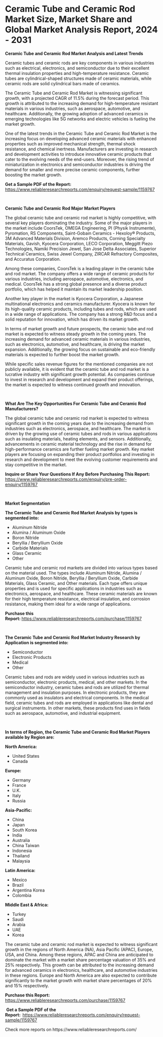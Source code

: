 <p><h1>Ceramic Tube and Ceramic Rod Market Size, Market Share and Global Market Analysis Report, 2024 - 2031</h1></p><p><strong>Ceramic Tube and Ceramic Rod Market Analysis and Latest Trends</strong></p>
<p><p>Ceramic tubes and ceramic rods are key components in various industries such as electrical, electronics, and semiconductor due to their excellent thermal insulation properties and high-temperature resistance. Ceramic tubes are cylindrical-shaped structures made of ceramic materials, while ceramic rods are solid cylindrical bars made of ceramics.</p><p>The Ceramic Tube and Ceramic Rod Market is witnessing significant growth, with a projected CAGR of 11.5% during the forecast period. This growth is attributed to the increasing demand for high-temperature resistant materials in various industries, such as aerospace, automotive, and healthcare. Additionally, the growing adoption of advanced ceramics in emerging technologies like 5G networks and electric vehicles is fueling the market growth.</p><p>One of the latest trends in the Ceramic Tube and Ceramic Rod Market is the increasing focus on developing advanced ceramic materials with enhanced properties such as improved mechanical strength, thermal shock resistance, and chemical inertness. Manufacturers are investing in research and development activities to introduce innovative ceramic products that cater to the evolving needs of the end-users. Moreover, the rising trend of miniaturization in electronics and semiconductor industries is driving the demand for smaller and more precise ceramic components, further boosting the market growth.</p></p>
<p><strong>Get a Sample PDF of the Report:&nbsp;</strong> <a href="https://www.reliableresearchreports.com/enquiry/request-sample/1159767">https://www.reliableresearchreports.com/enquiry/request-sample/1159767</a></p>
<p>&nbsp;</p>
<p><strong>Ceramic Tube and Ceramic Rod Major Market Players</strong></p>
<p><p>The global ceramic tube and ceramic rod market is highly competitive, with several key players dominating the industry. Some of the major players in the market include CoorsTek, OMEGA Engineering, PI (Physik Instrumente), Pyromation, RS Components, Saint-Gobain Ceramics - Hexoloy® Products, 3M Advanced Materials Division, Aremco Products, Corning Specialty Materials, Gavish, Kyocera Corporation, LECO Corporation, Meggitt Piezo Technologies, Namiki Precision Jewel, San Jose Delta Associates, Superior Technical Ceramics, Swiss Jewel Company, ZIRCAR Refractory Composites, and Accuratus Corporation.</p><p>Among these companies, CoorsTek is a leading player in the ceramic tube and rod market. The company offers a wide range of ceramic products for various industries, including aerospace, automotive, electronics, and medical. CoorsTek has a strong global presence and a diverse product portfolio, which has helped it maintain its market leadership position.</p><p>Another key player in the market is Kyocera Corporation, a Japanese multinational electronics and ceramics manufacturer. Kyocera is known for its high-quality ceramic products, including tubes and rods, which are used in a wide range of applications. The company has a strong R&D focus and a solid reputation for innovation, which has driven its market growth.</p><p>In terms of market growth and future prospects, the ceramic tube and rod market is expected to witness steady growth in the coming years. The increasing demand for advanced ceramic materials in various industries, such as electronics, automotive, and healthcare, is driving the market expansion. Additionally, the growing focus on sustainable and eco-friendly materials is expected to further boost the market growth.</p><p>While specific sales revenue figures for the mentioned companies are not publicly available, it is evident that the ceramic tube and rod market is a lucrative industry with significant growth potential. As companies continue to invest in research and development and expand their product offerings, the market is expected to witness continued growth and innovation.</p></p>
<p>&nbsp;</p>
<p><strong>What Are The Key Opportunities For Ceramic Tube and Ceramic Rod Manufacturers?</strong></p>
<p><p>The global ceramic tube and ceramic rod market is expected to witness significant growth in the coming years due to the increasing demand from industries such as electronics, aerospace, and healthcare. The market is driven by the growing use of ceramic tubes and rods in various applications such as insulating materials, heating elements, and sensors. Additionally, advancements in ceramic material technology and the rise in demand for high-performance ceramics are further fueling market growth. Key market players are focusing on expanding their product portfolios and investing in research and development to meet the evolving customer requirements and stay competitive in the market.</p></p>
<p><strong>Inquire or Share Your Questions If Any Before Purchasing This Report:</strong> <a href="https://www.reliableresearchreports.com/enquiry/pre-order-enquiry/1159767">https://www.reliableresearchreports.com/enquiry/pre-order-enquiry/1159767</a></p>
<p>&nbsp;</p>
<p><strong>Market Segmentation</strong></p>
<p><strong>The Ceramic Tube and Ceramic Rod Market Analysis by types is segmented into:</strong></p>
<p><ul><li>Aluminum Nitride</li><li>Alumina / Aluminum Oxide</li><li>Boron Nitride</li><li>Beryllia / Beryllium Oxide</li><li>Carbide Materials</li><li>Glass Ceramic</li><li>Other</li></ul></p>
<p><p>Ceramic tube and ceramic rod markets are divided into various types based on the material used. The types include Aluminum Nitride, Alumina / Aluminum Oxide, Boron Nitride, Beryllia / Beryllium Oxide, Carbide Materials, Glass Ceramic, and Other materials. Each type offers unique properties and is used for specific applications in industries such as electronics, aerospace, and healthcare. These ceramic materials are known for their high temperature resistance, electrical insulation, and corrosion resistance, making them ideal for a wide range of applications.</p></p>
<p><strong>Purchase this Report:&nbsp;</strong><a href="https://www.reliableresearchreports.com/purchase/1159767">https://www.reliableresearchreports.com/purchase/1159767</a></p>
<p>&nbsp;</p>
<p><strong>The Ceramic Tube and Ceramic Rod Market Industry Research by Application is segmented into:</strong></p>
<p><ul><li>Semiconductor</li><li>Electronic Products</li><li>Medical</li><li>Other</li></ul></p>
<p><p>Ceramic tubes and rods are widely used in various industries such as semiconductor, electronic products, medical, and other markets. In the semiconductor industry, ceramic tubes and rods are utilized for thermal management and insulation purposes. In electronic products, they are commonly used as insulators and electrical components. In the medical field, ceramic tubes and rods are employed in applications like dental and surgical instruments. In other markets, these products find uses in fields such as aerospace, automotive, and industrial equipment.</p></p>
<p>&nbsp;</p>
<p><strong>In terms of Region, the Ceramic Tube and Ceramic Rod Market Players available by Region are:</strong></p>
<p>
    <p> <strong> North America: </strong>
        <ul>
            <li>United States</li>
            <li>Canada</li>
        </ul>
        </p> 
    <p> <strong> Europe: </strong>
        <ul>
            <li>Germany</li>
            <li>France</li>
            <li>U.K.</li>
            <li>Italy</li>
            <li>Russia</li>
        </ul>
        </p> 
    <p> <strong> Asia-Pacific: </strong>
        <ul>
            <li>China</li>
            <li>Japan</li>
            <li>South Korea</li>
            <li>India</li>
            <li>Australia</li>
            <li>China Taiwan</li>
            <li>Indonesia</li>
            <li>Thailand</li>
            <li>Malaysia</li>
        </ul>
        </p> 
    <p> <strong> Latin America: </strong>
        <ul>
            <li>Mexico</li>
            <li>Brazil</li>
            <li>Argentina Korea</li>
            <li>Colombia</li>
        </ul>
        </p> 
    <p> <strong> Middle East & Africa: </strong>
        <ul>
            <li>Turkey</li>
            <li>Saudi</li>
            <li>Arabia</li>
            <li>UAE</li>
            <li>Korea</li>
        </ul>
    </p>
    </p>
<p><p>The ceramic tube and ceramic rod market is expected to witness significant growth in the regions of North America (NA), Asia Pacific (APAC), Europe, USA, and China. Among these regions, APAC and China are anticipated to dominate the market with a market share percentage valuation of 35% and 25% respectively. This growth can be attributed to the increasing demand for advanced ceramics in electronics, healthcare, and automotive industries in these regions. Europe and North America are also expected to contribute significantly to the market growth with market share percentages of 20% and 15% respectively.</p></p>
<p><strong>Purchase this Report: </strong><a href="https://www.reliableresearchreports.com/purchase/1159767">https://www.reliableresearchreports.com/purchase/1159767</a></p>
<p>&nbsp;<strong>Get a Sample PDF of the Report:&nbsp;&nbsp;</strong><a href="https://www.reliableresearchreports.com/enquiry/request-sample/1159767">https://www.reliableresearchreports.com/enquiry/request-sample/1159767</a></p>
<p><strong></strong></p>
<p>Check more reports on https://www.reliableresearchreports.com/</p>